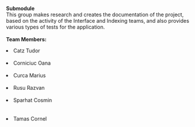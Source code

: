 **Submodule**<br>
This group makes research and creates the documentation of the project, based on the activity of the Interface and Indexing teams, and also provides various types of tests for the application.<br>
<br>
<b>Team Members:</b><br>
<li>Catz Tudor</li><br>
<li>Corniciuc Oana</li><br>
<li>Curca Marius</li><br>
<li>Rusu Razvan</li><br>
<li>Sparhat Cosmin</li><br><br>
<li>Tamas Cornel</li>
